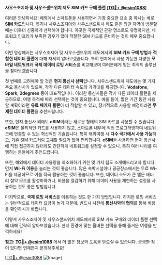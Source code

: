 **사우스조지아 및 사우스샌드위치 제도 SIM 카드 구매 플랜 [[TG💪+ @esim1088](https://t.me/s/esim1088)]**

여러분 안녕하세요! 해외에서 스마트폰을 사용하면서 가장 중요한 요소 중 하나는 바로 **SIM 카드**입니다. 특히나 사우스조지아와 사우스샌드위치 제도 같은 외딴 지역에 방문할 때는 더욱더 신중하게 선택해야 합니다. 이곳은 국제적인 관광 명소로도 유명하지만, 네트워크 인프라가 부족한 경우가 많아 적절한 SIM 카드를 준비하는 것이 매우 중요합니다.

이번 영상에서는 사우스조지아 및 사우스샌드위치 제도에서의 **SIM 카드 구매 방법**과 **적합한 데이터 플랜**에 대해 자세히 알아보겠습니다. 특히 현지에서 사용 가능한 다양한 **모바일 네트워크**와 **국제 데이터 로밍 서비스**를 비교해보며 여러분에게 맞는 최적의 솔루션을 찾아보겠습니다.

첫 번째로 고려해야 할 것은 **현지 통신사 선택**입니다. 사우스샌드위치 제도에는 몇 가지 주요 통신사가 있으며, 각각 다른 데이터 속도와 가격대를 제공합니다. **Vodafone**, **Spark**, **2degrees** 등이 대표적입니다. 이러한 통신사들은 각기 다른 데이터 플랜을 제공하므로, 여행 목적에 따라 선택하는 것이 중요합니다. 예를 들어, 짧은 기간 동안 사용할 계획이라면 **유료 패키지 플랜**이 더 적합할 수 있고, 장기적으로 사용할 예정이라면 **무제한 데이터 플랜**을 추천드립니다.

또한, 현지 통신사 외에도 **eSIM**이라는 새로운 형태의 SIM 카드를 사용할 수 있습니다. **eSIM**은 물리적인 카드를 사용하지 않고, 스마트폰 내부에 직접 프로그래밍하여 네트워크에 연결할 수 있는 혁신적인 기술입니다. 특히 해외여행 시 **다수 국가에서 사용 가능**하고, 기존 SIM 카드처럼 교체할 필요가 없어 편리합니다. **eSIM**을 사용하면 현지 통신사에 직접 접근하지 않더라도 간단하게 네트워크를 설정할 수 있으니, 특히 여러 나라를 여행하는 분들에게 추천드립니다.

또한, 해외에서 데이터 사용량을 최소화하기 위한 몇 가지 팁도 소개해드리고자 합니다. 먼저 **Wi-Fi 이용**을 늘리는 것이 좋습니다. 많은 숙박시설이나 공공장소에서는 무료 Wi-Fi를 제공하므로 이를 적극 활용하는 것이 좋습니다. 또한, 데이터 소모가 큰 앱은 배터리 절약 모드를 활성화하거나, 비용을 절감하기 위해 데이터 사용을 제한하는 설정을 사용하는 것도 좋은 방법입니다.

마지막으로, **국제 로밍 서비스**를 이용하는 것도 한 가지 방법입니다. 하지만 로밍 서비스는 일반적으로 데이터 요금이 높기 때문에, 반드시 사전에 **통신사와의 협의**를 통해 비용을 확인하시기 바랍니다.

이렇게 사우스조지아 및 사우스샌드위치 제도에서의 SIM 카드 구매와 데이터 플랜 선택에 대해 간략히 알아보았습니다. 현지 환경에 맞는 올바른 선택을 통해 즐거운 여행을 만끽하세요!

**참고:** **[TG💪+ @esim1088](https://t.me/s/esim1088)** 에서 더 많은 정보와 도움을 받으실 수 있습니다. 궁금한 점이 있다면 언제든지 문의해주세요!

[[TG💪+ @esim1088](https://t.me/s/esim1088) ![Image](https://i.postimg.cc/Y0z9fWf4/image.png)]